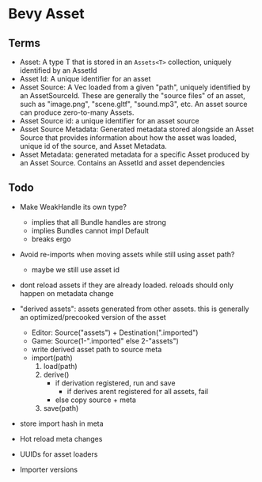 # Bevy Asset

## Terms

* Asset: A type T that is stored in an `Assets<T>` collection, uniquely identified by an AssetId
* Asset Id: A unique identifier for an asset
* Asset Source: A Vec<u8> loaded from a given "path", uniquely identified by an AssetSourceId. These are generally the "source files" of an asset, such as "image.png", "scene.gltf", "sound.mp3", etc. An asset source can produce zero-to-many Assets. 
* Asset Source id: a unique identifier for an asset source
* Asset Source Metadata: Generated metadata stored alongside an Asset Source that provides information about how the asset was loaded, unique id of the source, and Asset Metadata.
* Asset Metadata: generated metadata for a specific Asset produced by an Asset Source. Contains an AssetId and asset dependencies

## Todo

* Make WeakHandle its own type?
    * implies that all Bundle handles are strong
    * implies Bundles cannot impl Default
    * breaks ergo
* Avoid re-imports when moving assets while still using asset path?
    * maybe we still use asset id
* dont reload assets if they are already loaded. reloads should only happen on metadata change
* "derived assets": assets generated from other assets. this is generally an optimized/precooked version of the asset
    * Editor: Source("assets") + Destination(".imported")
    * Game: Source(1-".imported" else 2-"assets")
    * write derived asset path to source meta
    * import(path)
        1. load(path)
        2. derive()
            * if derivation registered, run and save
                * if derives arent registered for all assets, fail
            * else copy source + meta 
        3. save(path)

* store import hash in meta
* Hot reload meta changes
* UUIDs for asset loaders
* Importer versions